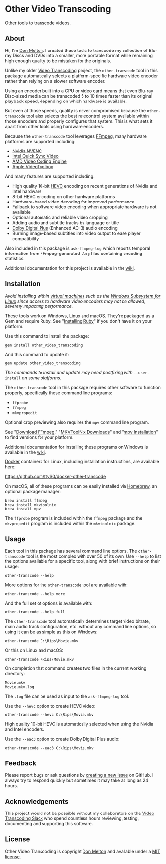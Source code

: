 # Other Video Transcoding

Other tools to transcode videos.

## About

Hi, I'm [Don Melton](http://donmelton.com/). I created these tools to transcode my collection of Blu-ray Discs and DVDs into a smaller, more portable format while remaining high enough quality to be mistaken for the originals.

Unlike my older [Video Transcoding](https://github.com/donmelton/video_transcoding) project, the `other-transcode` tool in this package automatically selects a platform-specific hardware video encoder rather than relying on a slower software encoder.

Using an encoder built into a CPU or video card means that even Blu-ray Disc-sized media can be transcoded 5 to 10 times faster than its original playback speed, depending on which hardware is available.

But even at those speeds, quality is never compromised because the `other-transcode` tool also selects the best ratecontrol system available within those encoders and properly configures that system. This is what sets it apart from other tools using hardware encoders.

Because the `other-transcode` tool leverages [FFmpeg](http://ffmpeg.org/), many hardware platforms are supported including:

* [Nvidia NVENC](https://en.wikipedia.org/wiki/Nvidia_NVENC)
* [Intel Quick Sync Video](https://en.wikipedia.org/wiki/Intel_Quick_Sync_Video)
* [AMD Video Coding Engine](https://en.wikipedia.org/wiki/Video_Coding_Engine)
* [Apple VideoToolbox](https://developer.apple.com/documentation/videotoolbox)

And many features are supported including:

* High quality 10-bit [HEVC](https://en.wikipedia.org/wiki/High_Efficiency_Video_Coding) encoding on recent generations of Nvidia and Intel hardware
* 8-bit HEVC encoding on other hardware platforms
* Hardware-based video decoding for improved performance
* Fallback to software video encoding when appropriate hardware is not available
* Optional automatic and reliable video cropping
* Adding audio and subtitle tracks by language or title
* [Dolby Digital Plus](https://en.wikipedia.org/wiki/Dolby_Digital_Plus) (Enhanced AC-3) audio encoding
* Burning image-based subtitles into video output to ease player compatibility

Also included in this package is `ask-ffmpeg-log` which reports temporal information from FFmpeg-generated `.log` files containing encoding statistics.

Additional documentation for this project is available in the [wiki](https://github.com/donmelton/other_video_transcoding/wiki).

## Installation

_Avoid installing within [virtual machines](https://en.wikipedia.org/wiki/Virtual_machine) such as the [Windows Subsystem for Linux](https://en.wikipedia.org/wiki/Windows_Subsystem_for_Linux) since access to hardware video encoders may not be allowed, severely impacting performance._

These tools work on Windows, Linux and macOS. They're packaged as a Gem and require Ruby. See "[Installing Ruby](https://www.ruby-lang.org/en/documentation/installation/)" if you don't have it on your platform.

Use this command to install the package: 

    gem install other_video_transcoding

And this command to update it:

    gem update other_video_transcoding

_The commands to install and update may need postfixing with_ `--user-install` _on some platforms._

The `other-transcode` tool in this package requires other software to function properly, specifically these command line programs:

* `ffprobe`
* `ffmpeg`
* `mkvpropedit`

Optional crop previewing also requires the `mpv` command line program.

See "[Download FFmpeg](https://ffmpeg.org/download.html)," "[MKVToolNix Downloads](https://mkvtoolnix.download/downloads.html)" and "[mpv Installation](https://mpv.io/installation/)" to find versions for your platform.

Additional documentation for installing these programs on Windows is available in the [wiki](https://github.com/donmelton/other_video_transcoding/wiki/Windows).

[Docker](https://en.wikipedia.org/wiki/Docker_(software)) containers for Linux, including installation instructions, are available here:

https://github.com/ttyS0/docker-other-transcode

On macOS, all of these programs can be easily installed via [Homebrew](http://brew.sh/), an optional package manager:

    brew install ffmpeg
    brew install mkvtoolnix
    brew install mpv

The `ffprobe` program is included within the `ffmpeg` package and the `mkvpropedit` program is included within the `mkvtoolnix` package.

## Usage

Each tool in this package has several command line options. The `other-transcode` tool is the most complex with over 50 of its own. Use `--help` to list the options available for a specific tool, along with brief instructions on their usage:

    other-transcode --help

More options for the `other-transcode` tool are available with:

    other-transcode --help more

And the full set of options is available with:

    other-transcode --help full

The `other-transcode` tool automatically determines target video bitrate, main audio track configuration, etc. without any command line options, so using it can be as simple as this on Windows:

    other-transcode C:\Rips\Movie.mkv

Or this on Linux and macOS:

    other-transcode /Rips/Movie.mkv

On completion that command creates two files in the current working directory:

    Movie.mkv
    Movie.mkv.log

The `.log` file can be used as input to the `ask-ffmpeg-log` tool.

Use the `--hevc` option to create HEVC video:

    other-transcode --hevc C:\Rips\Movie.mkv

High quality 10-bit HEVC is automatically selected when using the Nvidia and Intel encoders.

Use the `--eac3` option to create Dolby Digital Plus audio:

    other-transcode --eac3 C:\Rips\Movie.mkv

## Feedback

Please report bugs or ask questions by [creating a new issue](https://github.com/donmelton/other_video_transcoding/issues) on GitHub. I always try to respond quickly but sometimes it may take as long as 24 hours.

## Acknowledgements

This project would not be possible without my collaborators on the [Video Transcoding Slack](https://videotranscoding.slack.com/) who spend countless hours reviewing, testing, documenting and supporting this software.

## License

Other Video Transcoding is copyright [Don Melton](http://donmelton.com/) and available under a [MIT license](https://github.com/donmelton/other_video_transcoding/blob/master/LICENSE).
